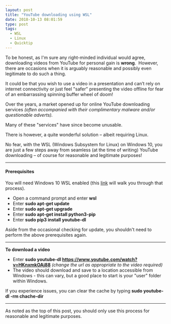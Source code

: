 ```yaml
---
layout: post
title: "YouTube downloading using WSL"
date: 2018-10-13 08:01:59
type: post
tags:
  - WSL
  - Linux
  - Quicktip
---
```


To be honest, as I'm sure any right-minded individual would agree, downloading videos from YouTube for personal gain is **wrong**.  However, there are occasions when it is arguably reasonable and possibly even legitimate to do such a thing.

It could be that you wish to use a video in a presentation and can’t rely on internet connectivity or just feel "safer" presenting the video offline for fear of an embarrassing spinning buffer wheel of doom!

Over the years, a market opened up for online YouTube downloading services *(often accompanied with their complimentary malware and/or questionable adverts).*

Many of these "services" have since become unusable.

There is however, a quite wonderful solution – albeit requiring Linux.

No fear, with the WSL (Windows Subsystem for Linux) on Windows 10, you are just a few steps away from seamless (at the time of writing) YouTube downloading – of course for reasonable and legitimate purposes!

---

#### **Prerequisites**

You will need Windows 10 WSL enabled (this [link](https://docs.microsoft.com/en-us/windows/wsl/install-win10 "link") will walk you through that process).

- Open a command prompt and enter **wsl**
- Enter **sudo apt-get update**
- Enter **sudo apt-get upgrade**
- Enter **sudo apt-get install python3-pip**
- Enter **sudo pip3 install youtube-dl**

Aside from the occasional checking for update, you shouldn't need to perform the above prerequisites again.

---

**To download a video**

- Enter **sudo youtube-dl https://www.youtube.com/watch?v=HKnxmkOAj88** _(change the url as appropriate to the video required)_
- The video should download and save to a location accessible from Windows - this can vary, but a good place to start is your "user" folder within Windows.

If you experience issues, you can clear the cache by typing **sudo youtube-dl -rm chache-dir**

---

As noted as the top of this post, you should only use this process for reasonable and legitimate purposes.
